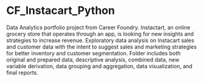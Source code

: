 # CF_Instacart_Python
Data Analytics portfolio project from Career Foundry.
Instactart, an online grocery store that operates through an app, is looking for new insights and strategies to increase revenue.
Exploratory data analysis on Instacart sales and customer data with the intent to suggest sales and marketing strategies for better inventory and customer segmentation. 
Folder includes both original and prepared data, descriptive analysis, combined data, new variable derivation, data grouping and aggregation, data visualization, and final reports. 
